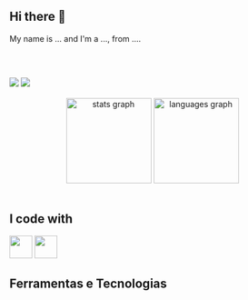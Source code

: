 ## Hi there 👋
<p align="left">My name is ... and I'm a ..., from ....</p>
<br>

  ##
 
<div> 
  <a href = "https://mail.google.com/mail/u/0/?tab=rm&ogbl#inbox?compose=CllgCJqZjBVlsKlcSVcXGGNVgCvzBhlZWxzpjtnbvttDlmwBbHDlBGjJLmJQMKmZxvMrJxBmDlq"><img src="https://img.shields.io/badge/-Gmail-%23E4405F?style=for-the-badge&logo=gmail&logoColor=white" target="_blank"></a> <a href="https://www.linkedin.com/in/al%C3%ADcia-gon%C3%A7alves-silva-5685a71a6/" target="_blank"><img src="https://img.shields.io/badge/-LinkedIn-%230077B5?style=for-the-badge&logo=linkedin&logoColor=white" target="_blank"></a> 
<div>
<br>


<div align="center">
  <img src="https://github-readme-stats.vercel.app/api?username=aaliacia&hide_title=false&hide_rank=false&show_icons=true&include_all_commits=true&count_private=true&disable_animations=false&theme=vision-friendly-dark&locale=en&hide_border=false&order=1" height="150" alt="stats graph" /> <img src="https://github-readme-stats.vercel.app/api/top-langs?username=aaliacia&locale=en&hide_title=false&layout=compact&card_width=320&langs_count=5&theme=vision-friendly-dark&hide_border=false&order=2" height="150" alt="languages graph"  />
</div>
<br>



## I code with
<img loading="lazy" src="https://cdn.jsdelivr.net/gh/devicons/devicon/icons/java/java-original.svg" width="40" height="40"/> <img src="https://cdn.jsdelivr.net/gh/devicons/devicon@latest/icons/python/python-original.svg" width="40" height="40" />
<br>

## Ferramentas e Tecnologias


